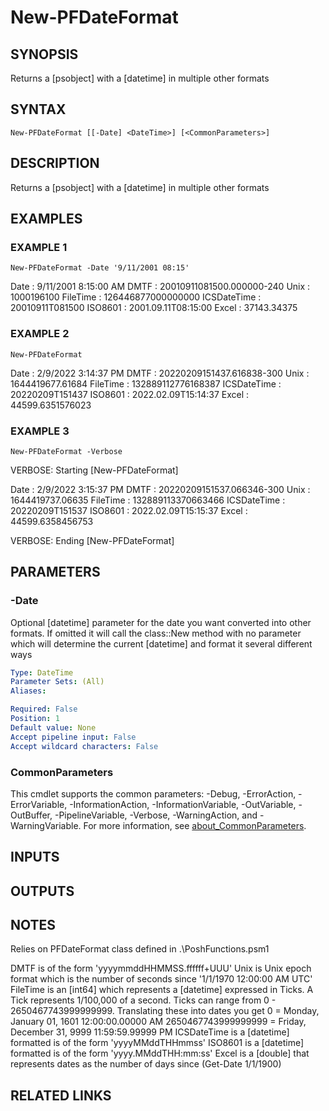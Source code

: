 ﻿---
external help file: PoshFunctions-help.xml
Module Name: poshfunctions
online version:
schema: 2.0.0
---

# New-PFDateFormat

## SYNOPSIS
Returns a \[psobject\] with a \[datetime\] in multiple other formats

## SYNTAX

```
New-PFDateFormat [[-Date] <DateTime>] [<CommonParameters>]
```

## DESCRIPTION
Returns a \[psobject\] with a \[datetime\] in multiple other formats

## EXAMPLES

### EXAMPLE 1
```
New-PFDateFormat -Date '9/11/2001 08:15'
```

Date        : 9/11/2001 8:15:00 AM
DMTF        : 20010911081500.000000-240
Unix        : 1000196100
FileTime    : 126446877000000000
ICSDateTime : 20010911T081500
ISO8601     : 2001.09.11T08:15:00
Excel       : 37143.34375

### EXAMPLE 2
```
New-PFDateFormat
```

Date        : 2/9/2022 3:14:37 PM
DMTF        : 20220209151437.616838-300
Unix        : 1644419677.61684
FileTime    : 132889112776168387
ICSDateTime : 20220209T151437
ISO8601     : 2022.02.09T15:14:37
Excel       : 44599.6351576023

### EXAMPLE 3
```
New-PFDateFormat -Verbose
```

VERBOSE: Starting \[New-PFDateFormat\]

Date        : 2/9/2022 3:15:37 PM
DMTF        : 20220209151537.066346-300
Unix        : 1644419737.06635
FileTime    : 132889113370663466
ICSDateTime : 20220209T151537
ISO8601     : 2022.02.09T15:15:37
Excel       : 44599.6358456753

VERBOSE: Ending \[New-PFDateFormat\]

## PARAMETERS

### -Date
Optional \[datetime\] parameter for the date you want converted into other formats.
If omitted it will call the class::New method with no parameter
which will determine the current \[datetime\] and format it several different ways

```yaml
Type: DateTime
Parameter Sets: (All)
Aliases:

Required: False
Position: 1
Default value: None
Accept pipeline input: False
Accept wildcard characters: False
```

### CommonParameters
This cmdlet supports the common parameters: -Debug, -ErrorAction, -ErrorVariable, -InformationAction, -InformationVariable, -OutVariable, -OutBuffer, -PipelineVariable, -Verbose, -WarningAction, and -WarningVariable. For more information, see [about_CommonParameters](http://go.microsoft.com/fwlink/?LinkID=113216).

## INPUTS

## OUTPUTS

## NOTES
Relies on PFDateFormat class defined in .\PoshFunctions.psm1

DMTF is of the form 'yyyymmddHHMMSS.ffffff+UUU'
Unix is Unix epoch format which is the number of seconds since '1/1/1970 12:00:00 AM UTC'
FileTime is an \[int64\] which represents a \[datetime\] expressed in Ticks.
A Tick represents 1/100,000 of a second.
Ticks can range from 0 - 2650467743999999999.
Translating these into dates you get
                      0 = Monday, January 01, 1601 12:00:00.00000 AM
    2650467743999999999 = Friday, December 31, 9999 11:59:59.99999 PM
ICSDateTime is a \[datetime\] formatted is of the form 'yyyyMMddTHHmmss'
ISO8601 is a \[datetime\] formatted is of the form 'yyyy.MMddTHH:mm:ss'
Excel is a \[double\] that represents dates as the number of days since (Get-Date 1/1/1900)

## RELATED LINKS
